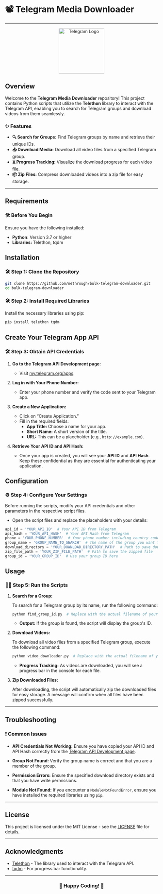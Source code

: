# 📽️ **Telegram Media Downloader** 

---

<div align="center">
    <img src="https://upload.wikimedia.org/wikipedia/commons/8/82/Telegram_logo.svg" alt="Telegram Logo" width="150"/>
</div>

## Overview

Welcome to the **Telegram Media Downloader** repository! This project contains Python scripts that utilize the **Telethon** library to interact with the Telegram API, enabling you to search for Telegram groups and download videos from them seamlessly.

### ✨ Features

<ul>
    <li><strong>🔍 Search for Groups:</strong> Find Telegram groups by name and retrieve their unique IDs.</li>
    <li><strong>📥 Download Media:</strong> Download all video files from a specified Telegram group.</li>
    <li><strong>⏳ Progress Tracking:</strong> Visualize the download progress for each video file.</li>
    <li><strong>📦 Zip Files:</strong> Compress downloaded videos into a zip file for easy storage.</li>
</ul>

---

## Requirements

### 🛠️ **Before You Begin**

Ensure you have the following installed:

<ul>
    <li><strong>Python:</strong> Version 3.7 or higher</li>
    <li><strong>Libraries:</strong> Telethon, tqdm</li>
</ul>

## Installation

### 🛠️ **Step 1: Clone the Repository**

```bash
git clone https://github.com/nethrough/bulk-telegram-downloader.git
cd bulk-telegram-downloader
```

### 🛠️ **Step 2: Install Required Libraries**

Install the necessary libraries using pip:

```bash
pip install telethon tqdm
```

## Create Your Telegram App API

### 🛠️ **Step 3: Obtain API Credentials**

1. **Go to the Telegram API Development page:**
   - Visit [my.telegram.org/apps](https://my.telegram.org/apps).
   
2. **Log in with Your Phone Number:**
   - Enter your phone number and verify the code sent to your Telegram app.

3. **Create a New Application:**
   - Click on “Create Application.”
   - Fill in the required fields:
     <ul>
         <li><strong>App Title:</strong> Choose a name for your app.</li>
         <li><strong>Short Name:</strong> A short version of the title.</li>
         <li><strong>URL:</strong> This can be a placeholder (e.g., <code>http://example.com</code>).</li>
     </ul>

4. **Retrieve Your API ID and API Hash:**
   - Once your app is created, you will see your **API ID** and **API Hash**. Keep these confidential as they are essential for authenticating your application.

## Configuration

### ⚙️ **Step 4: Configure Your Settings**

Before running the scripts, modify your API credentials and other parameters in the respective script files. 

- Open the script files and replace the placeholders with your details:

```python
api_id = 'YOUR_API_ID'  # Your API ID from Telegram
api_hash = 'YOUR_API_HASH'  # Your API Hash from Telegram
phone = 'YOUR_PHONE_NUMBER'  # Your phone number including country code
group_name = 'GROUP_NAME_TO_SEARCH'  # The name of the group you want to search for
download_directory = 'YOUR_DOWNLOAD_DIRECTORY_PATH'  # Path to save downloaded media
zip_file_path = 'YOUR_ZIP_FILE_PATH'  # Path to save the zipped file
group_id = 'YOUR_GROUP_ID'  # Use your group ID here
```

## Usage

### 🏃‍♂️ **Step 5: Run the Scripts**

1. **Search for a Group:**

   To search for a Telegram group by its name, run the following command:

   ```bash
   python find_group_id.py  # Replace with the actual filename of your search script
   ```

   - **Output:** If the group is found, the script will display the group's ID.

2. **Download Videos:**

   To download all video files from a specified Telegram group, execute the following command:

   ```bash
   python video_downloader.py  # Replace with the actual filename of your download script
   ```

   - **Progress Tracking:** As videos are downloaded, you will see a progress bar in the console for each file.

3. **Zip Downloaded Files:**

   After downloading, the script will automatically zip the downloaded files for easy storage. A message will confirm when all files have been zipped successfully.

---

## Troubleshooting

### ❗ Common Issues

- **API Credentials Not Working:** Ensure you have copied your API ID and API Hash correctly from the [Telegram API Development page](https://my.telegram.org/apps).
  
- **Group Not Found:** Verify the group name is correct and that you are a member of the group.

- **Permission Errors:** Ensure the specified download directory exists and that you have write permissions.

- **Module Not Found:** If you encounter a `ModuleNotFoundError`, ensure you have installed the required libraries using `pip`.

---

## License

This project is licensed under the MIT License - see the [LICENSE](LICENSE) file for details.

---

## Acknowledgments

- <a href="https://docs.telethon.dev/">Telethon</a> - The library used to interact with the Telegram API.
- <a href="https://tqdm.github.io/">tqdm</a> - For progress bar functionality.

---

<div align="center">
    <h3>🌟 Happy Coding! 🌟</h3>
</div>

